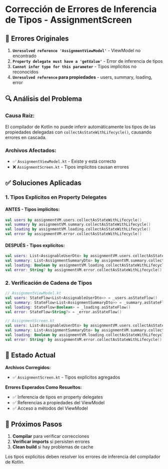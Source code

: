 # Corrección de Errores de Inferencia de Tipos - AssignmentScreen

## 🚫 Errores Originales

1. **`Unresolved reference 'AssignmentViewModel'`** - ViewModel no encontrado
2. **`Property delegate must have a 'getValue'`** - Error de inferencia de tipos
3. **`Cannot infer type for this parameter`** - Tipos implícitos no reconocidos
4. **`Unresolved reference` para propiedades** - users, summary, loading, error

## 🔍 Análisis del Problema

### **Causa Raíz:**
El compilador de Kotlin no puede inferir automáticamente los tipos de las propiedades delegadas con `collectAsStateWithLifecycle()`, causando errores en cascada.

### **Archivos Afectados:**
- ✅ `AssignmentViewModel.kt` - Existe y está correcto
- ❌ `AssignmentScreen.kt` - Tipos implícitos causan errores

## ✅ Soluciones Aplicadas

### **1. Tipos Explícitos en Property Delegates**

#### **ANTES - Tipos implícitos:**
```kotlin
val users by assignmentVM.users.collectAsStateWithLifecycle()
val summary by assignmentVM.summary.collectAsStateWithLifecycle()
val loading by assignmentVM.loading.collectAsStateWithLifecycle()
val error by assignmentVM.error.collectAsStateWithLifecycle()
```

#### **DESPUÉS - Tipos explícitos:**
```kotlin
val users: List<AssignableUserDto> by assignmentVM.users.collectAsStateWithLifecycle()
val summary: List<AssignmentSummaryDto> by assignmentVM.summary.collectAsStateWithLifecycle()
val loading: Boolean by assignmentVM.loading.collectAsStateWithLifecycle()
val error: String? by assignmentVM.error.collectAsStateWithLifecycle()
```

### **2. Verificación de Cadena de Tipos**

```kotlin
// AssignmentViewModel.kt
val users: StateFlow<List<AssignableUserDto>> = _users.asStateFlow()
val summary: StateFlow<List<AssignmentSummaryDto>> = _summary.asStateFlow()
val loading: StateFlow<Boolean> = _loading.asStateFlow()
val error: StateFlow<String?> = _error.asStateFlow()

// AssignmentScreen.kt  
val users: List<AssignableUserDto> by assignmentVM.users.collectAsStateWithLifecycle()
val summary: List<AssignmentSummaryDto> by assignmentVM.summary.collectAsStateWithLifecycle()
val loading: Boolean by assignmentVM.loading.collectAsStateWithLifecycle()
val error: String? by assignmentVM.error.collectAsStateWithLifecycle()
```

## 🎯 Estado Actual

**Archivos Corregidos:**
- ✅ `AssignmentScreen.kt` - Tipos explícitos agregados

**Errores Esperados Como Resueltos:**
- ✅ Inferencia de tipos en property delegates
- ✅ Referencias a propiedades del ViewModel
- ✅ Acceso a métodos del ViewModel

## 🔄 Próximos Pasos

1. **Compilar** para verificar correcciones
2. **Verificar imports** si persisten errores
3. **Clean build** si hay problemas de cache

Los tipos explícitos deben resolver los errores de inferencia del compilador de Kotlin.